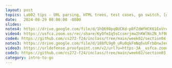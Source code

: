 ```yaml
---
layout: post
topics: Lab02 tips - URL parsing, HTML trees, test cases, go switch, [git expectations](https://github.com/usfca-cs-tools/docs/blob/main/git-next-steps.md)
date:   2024-08-29 08:00:00 -0800
slides: 
notes4: https://drive.google.com/file/d/1hQ698pq0UCKd-pBfZdWfHCK61ExVreiQ/view?usp=sharing
video4: https://usfca.zoom.us/rec/share/KyOfmIq5sCcsmrjmw2hKWlNs2N_hf9UbI8Srq2-ff9w44TxqVYZnyoq0sfE_sedE.Y16F2DubfxDFsZcW
code4: https://github.com/cs272-f24/inclass/tree/main/week02/section04
notes3: https://drive.google.com/file/d/188fL9g0_uRu0qkFmNq6vUFrbOnwJeohi/view?usp=drive_link
video3: https://urldefense.proofpoint.com/v2/url?u=https-3A__usfca.zoom.us_rec_share_j1-2DTMbqbyBv9h0h3UbxcG490A60cMgumGdr9uWdDU2WnM27ORdoO55vOiVe7aC2I.dAk75o0vi6MpppTn&d=DwMFAw&c=qgVugHHq3rzouXkEXdxBNQ&r=pWdb0PpdrgbA8UziBLv0cLIW3gZNVZarim7OULHTsTQ&m=uPSUIm83-aNhEQmfkYvT8OxltkGSH27sC7FBGTn7zimUCzLmEbN8IRvmejcgTnCP&s=ukVjW5nHgq0bKH4QGa0k3qoxuXSz0z4nfoga3AqPveE&e=
code3: https://github.com/cs272-f24/inclass/tree/main/week02/section03
category: intro-to-go
---
```

